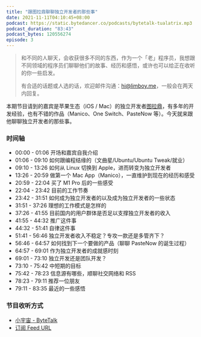 ```yaml
---
title: "跟图拉鼎聊聊独立开发者的那些事"
date: 2021-11-11T04:10:45+08:00
podcast: https://static.bytedancer.co/podcasts/bytetalk-tualatrix.mp3
podcast_duration: "83:43"
podcast_bytes: 120556274
episode: 3
---
```


> 和不同的人聊天，会收获很多不同的东西，作为一个「老」程序员，我想跟不同领域的程序员们聊聊他们的故事、经历和感悟，或许也可以给正在收听的你一些启发。
> 
> 有合适的话题或人选的话，欢迎邮件沟通：hi@limboy.me，一般会在两天内回复。

本期节目请到的嘉宾是苹果生态（iOS / Mac）的独立开发者[图拉鼎](https://imtx.me)，有多年的开发经验，也有不错的作品（Manico、One Switch、PasteNow 等）。今天就来跟他聊聊独立开发者的那些事。

<!--more-->

### 时间轴
- 00:00 - 01:06 开场和嘉宾自我介绍  
- 01:06 - 09:10 如何跟编程结缘的（文曲星/Ubuntu/Ubuntu Tweak/就业）  
- 09:10 - 13:26 如何从 Linux 切换到 Apple，进而转变为独立开发者  
- 13:26 - 20:59 做第一个 Mac App（Manico），一直维护到现在的经历和感受  
- 20:59 - 22:04 买了 M1 Pro 后的一些感受  
- 22:04 - 23:42 目前的工作节奏  
- 23:42 - 31:51 如何成为独立开发者的以及成为独立开发者的一些状态  
- 31:51 - 37:26 理想的工作模式是怎样的  
- 37:26 - 41:55 目前国内的用户群体是否足以支撑独立开发者的收入  
- 41:55 - 44:32 推广这件事  
- 44:32 - 51:41 自律这件事  
- 51:41 - 56:46 独立开发者收入不稳定？专攻一款还是多管齐下？  
- 56:46 - 64:57 如何找到下一个要做的产品（聊聊 PasteNow 的诞生过程） 
- 64:57 - 69:01 作为独立开发者的成就感时刻  
- 69:01 - 73:10 独立开发还是团队开发？  
- 73:10 - 75:42 中短期的目标  
- 75:42 - 78:23 信息源有哪些，顺聊社交网络和 RSS  
- 78:23 - 79:11 推荐一位朋友  
- 79:11 - 83:35 最近的一些感悟  

### 节目收听方式
- [小宇宙 - ByteTalk](https://www.xiaoyuzhoufm.com/podcast/6177bab6b69226ed16a3ed41)
- [订阅 Feed URL](https://bytetalk.fm/index.xml)

